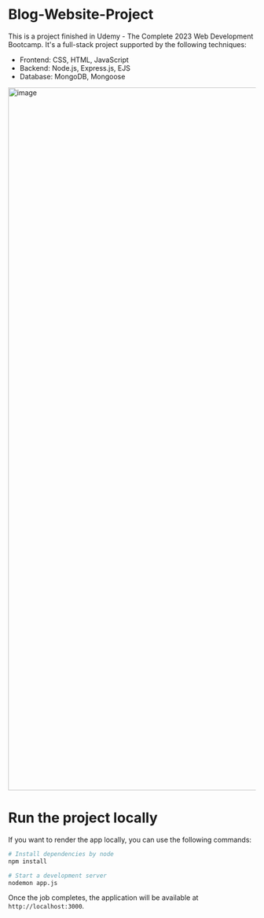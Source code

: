 # Blog-Website-Project

This is a project finished in Udemy - The Complete 2023 Web Development Bootcamp. It's a full-stack project supported by the following techniques: 

* Frontend: CSS, HTML, JavaScript
* Backend: Node.js, Express.js, EJS
* Database: MongoDB, Mongoose

<img width="1432" alt="image" src="https://github.com/IvyZayn/Blog-Website-Project/assets/91594306/b66782f8-1cb2-43c0-bfe6-97f2e7de0c11">

# Run the project locally

If you want to render the app locally, you can use the following commands:

```bash
# Install dependencies by node
npm install 

# Start a development server
nodemon app.js

```

Once the job completes, the application will be available at `http://localhost:3000`.
